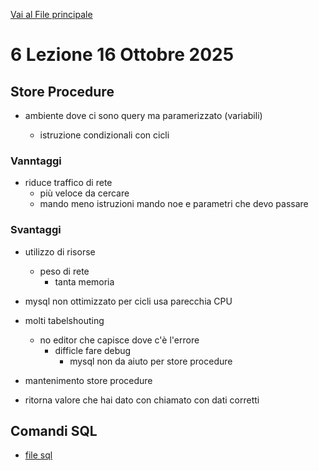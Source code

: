 [Vai al File principale](../../Readme.md)

# 6 Lezione 16 Ottobre 2025

## Store Procedure

- ambiente dove ci sono query ma paramerizzato (variabili)

  - istruzione condizionali con cicli

### Vanntaggi

- riduce traffico di rete
  - più veloce da cercare
  - mando meno istruzioni mando noe e parametri che devo passare

### Svantaggi

- utilizzo di risorse
  - peso di rete
    - tanta memoria
- mysql non ottimizzato per cicli usa parecchia CPU
- molti tabelshouting 
  - no editor che capisce dove c'è l'errore 
    - difficle fare debug 
      - mysql non da aiuto per store procedure
- mantenimento store procedure

- ritorna valore che hai dato con chiamato con dati corretti

## Comandi SQL

- [file sql](SQL/file.sql)
